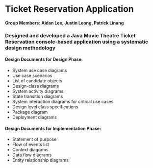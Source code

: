 # Ticket Reservation Application 

#### Group Members: Aidan Lee, Justin Leong, Patrick Linang

### Designed and developed a Java Movie Theatre Ticket Reservation console-based application using a  systematic design methodology

#### Design Documents for Design Phase: 
- System use case diagrams
- Use case scenarios
- List of candidate objects
- Design-class diagrams
- System activity diagrams
- State transition diagrams
- System interaction diagrams for critical use cases
- Design level class specifications
- Package diagram
- Deployment diagrams

#### Design Documents for Implementation Phase: 
- Statement of purpose
- Flow of events list
- Context diagrams
- Data flow diagrams
- Entity relationship diagrams
